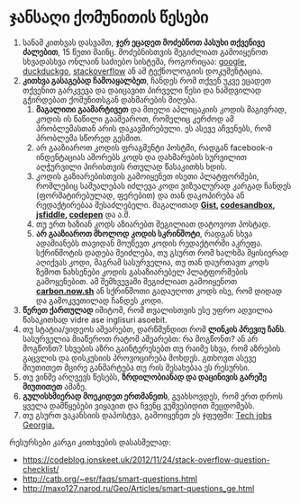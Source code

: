 # ჯანსაღი ქომუნითის წესები


1. სანამ კითხვას დასვამთ, **ჯერ ეცადეთ მოძებნოთ პასუხი თქვენივე ძალებით**, 15 წუთი მაინც. მოძებნისთვის შეგიძლიათ გამოიყენოთ სხვადასხვა ონლაინ საძიებო სისტემა, როგორიცაა: [google](https://google.com/), [duckduckgo](https://duckduckgo.com/), [stackoverflow](https://stackoverflow.com/) ან ამ ტექნოლოგიის დოკუმენტაცია.
2. **კითხვა გასაგებად ჩამოაყალბეთ**, ჩანდეს რომ თქვენ უკვე ეცადეთ თქვენით გარკვევა და დაიცავით პირველი წესი და ნამდვილად გჭირდებათ ქომუნითსგან დახმარების მიღება.
    1. **მაგალითი გაამარტივეთ** და მთელი აპლიცაკიის კოდის მაგივრად, კოდის ის ნაწილი გააშეაროთ, რომელიც კერძოდ ამ პრობლემასთან არის დაკავშირებული. ეს ასევე აჩვენებს, რომ პრობლემა სწორედ გესმით.
    2. არ გააზიაროთ კოდის ფრაგმენტი პოსტში, რადგან facebook-ი ინდენტაციას აშორებს კოდს და დახმარების სურვილით აღჭურვილი პირისთვის რთულად წასაკითხს ხდის.
    3. კოდის გაზიარებისთვის გამოიყენეთ ისეთი პლატფორმები, რომლებიც საშუალებას იძლევა კოდი ვიზუალურად კარგად ჩანდეს (ფორმატირებულად, ფერებით) და თან დაკოპირება ან რედაქტირებაა შესაძლებელი. მაგალითად **[Gist](https://gist.github.com/), [codesandbox](https://codesandbox.io/), [jsfiddle](https://jsfiddle.net/), [codepen](https://codepen.io/)** და ა.შ.
    4. თუ ერთ ხაზიან კოდს აზიარებთ შეგილიათ დატოვოთ პოსტად.
    5. **არ გააზიაროთ მხოლოდ კოდის სკრინშოტი**, რადგან სხვა ადამიანებს თავიდან მოუწევთ კოდის რედაქტორში აკრეფა. სქრინშოტის დადება შეიძლება, თუ გსურთ რომ ხალხმა მყისიერად აღიქვას კოდი, მაგრამ სასურველია, თუ თან დაურთავთ კოდს ზემოთ ნახსენები კოდის გასაზიარებელ პლატფორმების გამოყენებით. ამ შემხვევაში შეგიძლიათ გამოიყენოთ **[carbon.now.sh](https://carbon.now.sh/)** ან სქრინშოთი გადაუღოთ კოდს ისე, რომ დიდად და გამოკვეთილად ჩანდეს კოდი.
3. **წერეთ ქართულად** იმიტომ, რომ თვალისთვის ესე უფრო ადვილია წასაკითხად vidre ase inglisuri asoebit.
4. თუ სტატია/ვიდეოს აშეარებთ, დარწმუნდით რომ **ლინკის პრევიუ ჩანს**. სასურველია მიაწეროთ რატომ აშეარებთ: რა მოგწონთ? ან არ მოგწონთ? სხვების აზრი გაინტერესებთ თუ რაიმე სხვა, რომ აზრების გაცვლის და დისკუსიის პროვოცირება მოხდეს. გთხოვთ ასევე მიუთითეთ მცირე განმარტება თუ რის შესახებაა ეს რესურსი.
5. თუ ვინმე არღვევს წესებს, **ზრდილობიანად და დაცინივის გარეშე მიუთითეთ** ამაზე.
6. **გულისხმიერად მოეკიდეთ ერთმანეთს**, გვახსოვდეს, რომ ერთ დროს ყველა დამწყებები ვიყავით და ჩვენც ვუშვებიდით შეცდომებს.
7. თუ გსურთ ვაკანსიის დაპოსტვა, გამოიყენეთ ეს ჯფუფში: [Tech jobs Georgia.](https://www.facebook.com/groups/1618717495035787/)

რესურსები კარგი კითხვების დასასმელად:

- https://codeblog.jonskeet.uk/2012/11/24/stack-overflow-question-checklist/
- http://catb.org/~esr/faqs/smart-questions.html
- http://maxo127.narod.ru/Geo/Articles/smart-questions_ge.html
